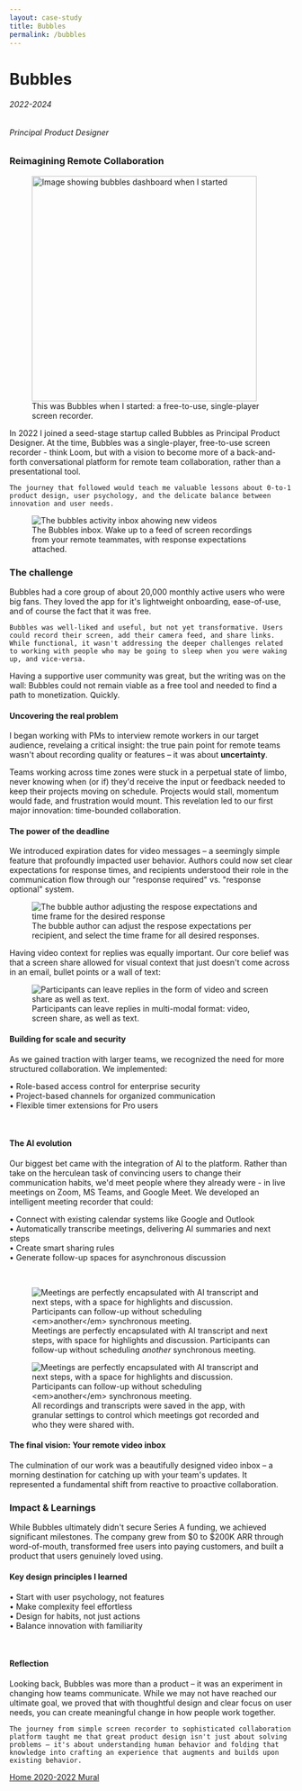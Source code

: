 ```yaml
---
layout: case-study
title: Bubbles
permalink: /bubbles
---
```


<div class="page-hero-wrapper">
  <div class="slideshow">
    <div class="slide__bg slide__bg--8"></div>
    <h1 class="word">Bubbles</h1>
  </div>
  <h6 class="page-subhead-timespan">
    2022-2024
  </h6>
  <h6 class="page-subhead-responsibilities">
    Principal Product Designer
  </h6>
</div>


<div class="page-body-wrapper">
  <h3 class="page-body-subhead">
    Reimagining Remote Collaboration
  </h3>
  <figure class="figure-pullout">
    <img src="img/bubbles/before1.png" width="400" class="bubbles-before" alt="Image showing bubbles dashboard when I started" />
    <figcaption class="case-study-caption">This was Bubbles when I started: a free-to-use, single-player screen recorder.
    </figcaption>
  </figure>
  <p class="page-body-copy">
    In 2022 I joined a seed-stage startup called Bubbles as Principal Product Designer. At the time, Bubbles was a single-player, free-to-use screen recorder - think Loom, but with a vision to become more of a back-and-forth conversational platform for remote team collaboration, rather than a presentational tool.

    The journey that followed would teach me valuable lessons about 0-to-1 product design, user psychology, and the delicate balance between innovation and user needs.
  </p>
  <figure class="figure-inline">
    <img src="img/bubbles/activity.png" class="bubbles-inbox" alt="The bubbles activity inbox ahowing new videos" />
    <figcaption class="case-study-caption">The Bubbles inbox. Wake up to a feed of screen recordings from your remote teammates, with response expectations attached.</figcaption>
  </figure>
  <h3 class="page-body-subhead">
    The challenge
  </h3>
  <p class="page-body-copy">
    Bubbles had a core group of about 20,000 monthly active users who were big fans. They loved the app for it's lightweight onboarding, ease-of-use, and of course the fact that it was  free.

    Bubbles was well-liked and useful, but not yet transformative. Users could record their screen, add their camera feed, and share links. While functional, it wasn't addressing the deeper challenges related to working with people who may be going to sleep when you were waking up, and vice-versa.
  </p>
  <p class="page-body-copy">
    Having a supportive user community was great, but the writing was on the wall: Bubbles could not remain viable as a free tool and needed to find a path to monetization. Quickly.
  </p>
  <h4 class="page-body-interior-subhead">
    Uncovering the real problem
  </h4>
  <p class="page-body-copy">
    I began working with PMs to interview remote workers in our target audience, revelaing a critical insight: the true pain point for remote teams wasn't about recording quality or features – it was about <strong>uncertainty</strong>. 
  </p>
  <p class="page-body-copy">
    Teams working across time zones were stuck in a perpetual state of limbo, never knowing when (or if) they'd receive the input or feedback needed to keep their projects moving on schedule. Projects would stall, momentum would fade, and frustration would mount. This revelation led to our first major innovation: time-bounded collaboration.
  </p>
  <h4 class="page-body-interior-subhead">
    The power of the deadline
  </h4>
  <p class="page-body-copy">
    We introduced expiration dates for video messages – a seemingly simple feature that profoundly impacted user behavior. Authors could now set clear expectations for response times, and recipients understood their role in the communication flow through our "response required" vs. "response optional" system.
  </p>
  <figure class="figure-inline">
    <img src="img/bubbles/timer1.gif" class="bubbles-timer" alt="The bubble author adjusting the respose expectations and time frame for the desired response" />
    <figcaption class="case-study-caption">The bubble author can adjust the respose expectations per recipient, and select the time frame for all desired responses.</figcaption>
  </figure>
  <p class="page-body-copy">
    Having video context for replies was equally important. Our core belief was that a screen share allowed for visual context that just doesn't come across in an email, bullet points or a wall of text:
  </p>
  <figure class="figure-inline">
    <img src="img/bubbles/video-reply.png" class="bubbles-video-reply" alt="Participants can leave replies in the form of video and screen share as well as text." />
    <figcaption class="case-study-caption">Participants can leave replies in multi-modal format: video, screen share, as well as text.</figcaption>
  </figure>
  <h4 class="page-body-interior-subhead">
    Building for scale and security
  </h4>
  <p class="page-body-copy">
    As we gained traction with larger teams, we recognized the need for more structured collaboration. We implemented:
  </p>
  <p class="page-body-copy">
      • Role-based access control for enterprise security<br/>
      • Project-based channels for organized communication<br/>
      • Flexible timer extensions for Pro users<br/>
  </p>
  <br/>
  <h4 class="page-body-interior-subhead">
    The AI evolution
  </h4>
  <p class="page-body-copy">
    Our biggest bet came with the integration of AI to the platform. Rather than take on the herculean task of convincing users to change their communication habits, we'd meet people where they already were - in live meetings on Zoom, MS Teams, and Google Meet. We developed an intelligent meeting recorder that could:
  </p>
  <p class="page-body-copy">
    • Connect with existing calendar systems like Google and Outlook<br/>
    • Automatically transcribe meetings, delivering AI summaries and next steps<br/>
    • Create smart sharing rules<br/>
    • Generate follow-up spaces for asynchronous discussion<br/>
  </p>
  <br/>
  <figure class="figure-inline">
    <img src="img/bubbles/notetaker.png" class="bubbles-notetaker" alt="Meetings are perfectly encapsulated with AI transcript and next steps, with a space for highlights and discussion. Participants can follow-up without scheduling <em>another</em> synchronous meeting." />
    <figcaption class="case-study-caption">Meetings are perfectly encapsulated with AI transcript and next steps, with space for highlights and discussion. Participants can follow-up without scheduling <em>another</em> synchronous meeting.</figcaption>
  </figure>
  <figure class="figure-inline">
    <img src="img/bubbles/notetaker-inbox.png" class="bubbles-notetaker" alt="Meetings are perfectly encapsulated with AI transcript and next steps, with a space for highlights and discussion. Participants can follow-up without scheduling <em>another</em> synchronous meeting." />
    <figcaption class="case-study-caption">All recordings and transcripts were saved in the app, with granular settings to control which meetings got recorded and who they were shared with.</figcaption>
  </figure>
  <h4 class="page-body-interior-subhead">
    The final vision: Your remote video inbox
  </h4>
  <p class="page-body-copy">
    The culmination of our work was a beautifully designed video inbox – a morning destination for catching up with your team's updates. It represented a fundamental shift from reactive to proactive collaboration.
  </p>
  <h3 class="page-body-subhead">
    Impact & Learnings
  </h3>
  <p class="page-body-copy">
    While Bubbles ultimately didn't secure Series A funding, we achieved significant milestones. The company grew from $0 to $200K ARR through word-of-mouth, transformed free users into paying customers, and built a product that users genuinely loved using.
  </p>
  <h4 class="page-body-interior-subhead">
    Key design principles I learned
  </h4>
  <p class="page-body-copy">
  • Start with user psychology, not features<br/>
  • Make complexity feel effortless<br/>
  • Design for habits, not just actions<br/>
  • Balance innovation with familiarity<br/>
  </p>
  <br/>
  <h4 class="page-body-interior-subhead">
    Reflection
  </h4>
  <p class="page-body-copy">
    Looking back, Bubbles was more than a product – it was an experiment in changing how teams communicate. While we may not have reached our ultimate goal, we proved that with thoughtful design and clear focus on user needs, you can create meaningful change in how people work together.

    The journey from simple screen recorder to sophisticated collaboration platform taught me that great product design isn't just about solving problems – it's about understanding human behavior and folding that knowledge into crafting an experience that augments and builds upon existing behavior.
  </p>
  
  <nav class="case-study-end-nav">
    <a href="/" class="case-study-previous-link">
      Home
    </a>
    <a href="/mural" class="case-study-next-link freelance-next-link">
      <span class="next-link-timespan">
        2020-2022
      </span>
      Mural
    </a>
  </nav>





<script>
  {
    const effects = [
      {
        options: {
          shapeColors: ['#A2D48B','#a375dc','#f14c4f','#90c9f9','#fbb041'],
          shapesOnTop: true
        },
        hide: {
          shapesAnimationOpts: {
            duration: 50,
            easing: 'easeOutExpo',
            translateX: t => t.dataset.tx,
            translateY: t => t.dataset.ty,
            scale: 0,
            rotate: 0,
            opacity: {
              value: 0,
              duration: 50,
              easing: 'linear'
            }
          }
        },
        show: {
          shapesAnimationOpts: {
            duration: () => anime.random(1000,3000),
            delay: (t,i) => i*20,
            easing: 'easeOutElastic',
            translateX: t => {
              const tx = anime.random(-250,250);
              t.dataset.tx = tx;
              return [0,tx];
            },
            translateY: t => {
              const ty = anime.random(-250,250);
              t.dataset.ty = ty;
              return [0,ty];
            },
            scale: t => {
              const s = randomBetween(0.1,0.6);
              t.dataset.s = s;
              return [s,s];
            },
            rotate: () => anime.random(-90,90),
            opacity: {
              value: .6,
              duration: 1000,
              easing: 'linear'
            }
          }
        }
      },
    ];

    class Slideshow {
      constructor(el) {
        this.DOM = {};
        this.DOM.el = el;
        this.DOM.slides = Array.from(this.DOM.el.querySelectorAll('.slide'));
        this.DOM.bgs = Array.from(this.DOM.el.querySelectorAll('.slide__bg'));
        this.DOM.words = Array.from(this.DOM.el.querySelectorAll('.word'));
        this.slidesTotal = this.DOM.slides.length;
        this.current = 0;
        this.words = [];
        this.DOM.words.forEach((word, pos) => {
          this.words.push(new Word(word, effects[pos].options));
        });

        this.isAnimating = true;
        this.words[this.current].show(effects[this.current].show).then(() => this.isAnimating = false);
      }
      show(direction) {
        if ( this.isAnimating ) return;
        this.isAnimating = true;

        let newPos;
        let currentPos = this.current;
        if ( direction === 'next' ) {
          newPos = currentPos < this.slidesTotal - 1 ? currentPos+1 : 0;
        }
        else if ( direction === 'prev' ) {
          newPos = currentPos > 0 ? currentPos-1 : this.slidesTotal - 1;
        }

        this.DOM.slides[newPos].style.opacity = 1;
        this.DOM.bgs[newPos].style.transform = 'none';
        anime({
          targets: this.DOM.bgs[currentPos],
          duration: 600,
          easing: [0.2,1,0.3,1],
          translateY: ['0%', direction === 'next' ? '-100%' : '100%'],
          complete: () => {
            this.DOM.slides[currentPos].classList.remove('slide--current');
            this.DOM.slides[currentPos].style.opacity = 0;
            this.DOM.slides[newPos].classList.add('slide--current');
            this.words[newPos].show(effects[newPos].show).then(() => this.isAnimating = false);
          }
        });

        this.words[newPos].hide();
        this.words[this.current].hide(effects[currentPos].hide).then(() => {

          this.current = newPos;
        });
      }
      }

    const slideshow = new Slideshow(document.querySelector('.slideshow'));
    document.querySelector('.slidenav__item--prev').addEventListener('click', () => slideshow.show('prev') );
    document.querySelector('.slidenav__item--next').addEventListener('click', () => slideshow.show('next') );
    document.addEventListener('keydown', (ev) => {
      const keyCode = ev.keyCode || ev.which;
      if ( keyCode === 37 ) {
        slideshow.show('prev');
      }
      else if ( keyCode === 39 ) {
        slideshow.show('next');
      }
    });
  }
</script>
